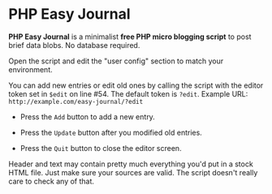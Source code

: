 # PHP Easy Journal

**PHP Easy Journal** is a minimalist **free PHP micro blogging script** to post brief data blobs. No database required.

Open the script and edit the "user config" section to match your environment.

You can add new entries or edit old ones by calling the script with the editor token set in `$edit` on line #54.
The default token is `?edit`. Example URL: `http://example.com/easy-journal/?edit`


- Press the `Add` button to add a new entry.

- Press the `Update` button after you modified old entries.

- Press the `Quit` button to close the editor screen.


Header and text may contain pretty much everything you'd put in a stock HTML file. Just make sure your sources are valid. The script doesn't really care to check any of that.
